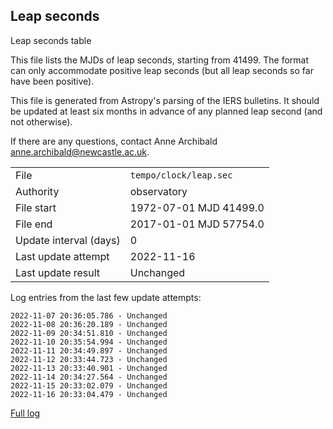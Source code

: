 
## Leap seconds

Leap seconds table

This file lists the MJDs of leap seconds, starting from 41499.
The format can only accommodate positive leap seconds (but all
leap seconds so far have been positive).

This file is generated from Astropy's parsing of the IERS
bulletins. It should be updated at least six months in advance
of any planned leap second (and not otherwise).

If there are any questions, contact Anne Archibald
<anne.archibald@newcastle.ac.uk>.

|     |     |
|:--- |:--- |
| File | `tempo/clock/leap.sec` |
| Authority | observatory |
| File start | 1972-07-01 MJD 41499.0 |
| File end | 2017-01-01 MJD 57754.0 |
| Update interval (days) | 0 |
| Last update attempt | 2022-11-16 |
| Last update result | Unchanged |

Log entries from the last few update attempts:
```
2022-11-07 20:36:05.786 - Unchanged
2022-11-08 20:36:20.189 - Unchanged
2022-11-09 20:34:51.810 - Unchanged
2022-11-10 20:35:54.994 - Unchanged
2022-11-11 20:34:49.897 - Unchanged
2022-11-12 20:33:44.723 - Unchanged
2022-11-13 20:33:40.901 - Unchanged
2022-11-14 20:34:27.564 - Unchanged
2022-11-15 20:33:02.079 - Unchanged
2022-11-16 20:33:04.479 - Unchanged
```
[Full log](https://raw.githubusercontent.com/ipta/pulsar-clock-corrections/main/log/tempo/clock/leap.sec.log)
